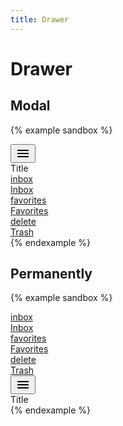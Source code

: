 ```yaml
---
title: Drawer
---
```


# Drawer

## Modal

{% example sandbox %}
<div class="app-bar">
  <div class="app-bar__action">
    <button type="button" class="button button--icon" data-controller="toggle" data-toggle-target="#drawer-modal" data-toggle-action="drawer#toggle">
      <svg xmlns="http://www.w3.org/2000/svg" height="24" viewBox="0 0 24 24" width="24"><path d="M0 0h24v24H0z" fill="none"/><path d="M3 18h18v-2H3v2zm0-5h18v-2H3v2zm0-7v2h18V6H3z"/></svg>
    </button>
  </div>
  <div class="app-bar__title">
    Title
  </div>
</div>

<div class="drawer" id="drawer-modal" data-controller="drawer">
  <div class="drawer__container">
    <a href="#" class="drawer__item drawer__item--active">
      <div class="drawer__item__icon">
        <span class="material-icons">inbox</span>
      </div>
      <div class="drawer__item__label">
        Inbox
      </div>
    </a>
    <a href="#" class="drawer__item">
      <div class="drawer__item__icon">
        <span class="material-icons">favorites</span>
      </div>
      <div class="drawer__item__label">
        Favorites
      </div>
    </a>
    <a href="#" class="drawer__item">
      <div class="drawer__item__icon">
        <span class="material-icons">delete</span>
      </div>
      <div class="drawer__item__label">
        Trash
      </div>
    </a>
  </div>
  <div class="drawer__scrim" data-action="click->drawer#close">
  </div>
</div>
{% endexample %}

## Permanently

{% example sandbox %}
<div class="display-flex">
  <div class="drawer drawer--permanently" id="drawer-permanently" data-controller="drawer">
    <div class="drawer__container">
      <a href="#" class="drawer__item drawer__item--active">
        <div class="drawer__item__icon">
          <span class="material-icons">inbox</span>
        </div>
        <div class="drawer__item__label">
          Inbox
        </div>
      </a>
      <a href="#" class="drawer__item">
        <div class="drawer__item__icon">
          <span class="material-icons">favorites</span>
        </div>
        <div class="drawer__item__label">
          Favorites
        </div>
      </a>
      <a href="#" class="drawer__item">
        <div class="drawer__item__icon">
          <span class="material-icons">delete</span>
        </div>
        <div class="drawer__item__label">
          Trash
        </div>
      </a>
    </div>
    <div class="drawer__scrim" data-action="click->drawer#close">
    </div>
  </div>

  <div class="flex-grow-1">
    <div class="app-bar">
      <div class="app-bar__action display-none@laptop">
        <button type="button" class="button button--icon" data-controller="toggle" data-toggle-target="#drawer-permanently" data-toggle-action="drawer#toggle">
          <svg xmlns="http://www.w3.org/2000/svg" height="24" viewBox="0 0 24 24" width="24"><path d="M0 0h24v24H0z" fill="none"/><path d="M3 18h18v-2H3v2zm0-5h18v-2H3v2zm0-7v2h18V6H3z"/></svg>
        </button>
      </div>
      <div class="app-bar__title">
        Title
      </div>
    </div>
  </div>
</div>
{% endexample %}
